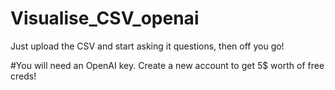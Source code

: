 # Visualise_CSV_openai
Just upload the CSV and start asking it questions, then off you go!

#You will need an OpenAI key. Create a new account to get 5$ worth of free creds!
